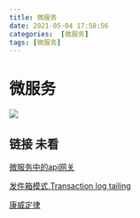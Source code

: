 ```yaml
---
title: 微服务
date: 2021-05-04 17:58:56
categories:  [微服务]
tags: [微服务]
---
```



<!--more-->


# 微服务


![](https://noback.upyun.com/2021-05-04-17-59-40.png!)


## 链接  未看


[微服务中的api网关](https://www.cnblogs.com/savorboard/p/api-gateway.html)

[发件箱模式,Transaction log tailing](https://cloud.tencent.com/developer/article/1717136)

[康威定律](https://zhuanlan.zhihu.com/p/320047977)